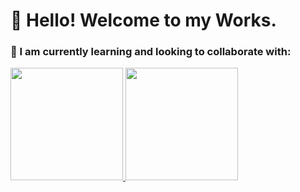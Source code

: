 # 👋 Hello! Welcome to my Works.


### 🌱 I am currently learning and looking to collaborate with:

 <div>
  <a href="https://github.com/Raphael-Bezerra/raphael/edit/main/README.md">
  <img height="180em" src="https://github-readme-stats.vercel.app/api?username=raphael-bezerra&show_icons=true&theme=dark&include_all_commits=true&count_private=true"/>
  <img height="180em" src="https://github-readme-stats.vercel.app/api/top-langs/?username=raphael-bezerra&layout=compact&langs_count=7&theme=dark"/>
</div>

